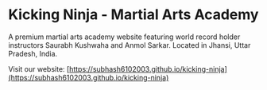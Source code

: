 #  Kicking Ninja - Martial Arts Academy

A premium martial arts academy website featuring world record holder instructors Saurabh Kushwaha and Anmol Sarkar. Located in Jhansi, Uttar Pradesh, India.

Visit our website: [https://subhash6102003.github.io/kicking-ninja](https://subhash6102003.github.io/kicking-ninja)
